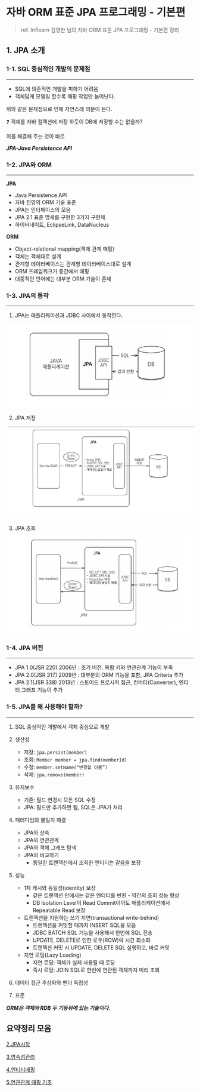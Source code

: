 # 자바 ORM 표준 JPA 프로그래밍 - 기본편
> ref. Inflearn 김영한 님의 자바 ORM 표준 JPA 프로그래밍 - 기본편 정리

## 1. JPA 소개

### 1-1. SQL 중심적인 개발의 문제점

___

- SQL에 의존적인 개발을 피하기 어려움
- 객체답게 모델링 할수록 매핑 작업만 늘어난다.

위와 같은 문제점으로 인해 자연스레 의문이 든다.

❓ 객체를 자바 컬렉션에 저장 하듯이 DB에 저장할 수는 없을까?

이를 해결해 주는 것이 바로

__*JPA-Java Persistence API*__

### 1-2. JPA와 ORM

___
__JPA__

- Java Persistence API
- 자바 진영의 ORM 기술 표준
- JPA는 인터페이스의 모음
- JPA 2.1 표준 명세를 구현한 3가지 구현체
- 하이버네이트, EclipseLink, DataNucleus

__ORM__

- Object-relational mapping(객체 관계 매핑)
- 객체는 객체대로 설계
- 관계형 데이터베이스는 관계형 데이터베이스대로 설계
- ORM 프레임워크가 중간에서 매핑
- 대중적인 언어에는 대부분 ORM 기술이 존재

### 1-3. JPA의 동작

___

1. JPA는 애플리케이션과 JDBC 사이에서 동작한다.

![JPA동작개요](JPA-Basic/Img/01.JPA소개/JPA동작개요.png)

2. JPA 저장

![JPA동작-저장](JPA-Basic/Img/01.JPA소개/JPA저장.png)

3. JPA 조회

![img.png](JPA-Basic/Img/01.JPA소개/JPA조회.png)

### 1-4. JPA 버전

___

- JPA 1.0(JSR 220) 2006년 : 초기 버전. 복합 키와 연관관계 기능이 부족
- JPA 2.0(JSR 317) 2009년 : 대부분의 ORM 기능을 포함, JPA Criteria 추가
- JPA 2.1(JSR 338) 2013년 : 스토어드 프로시저 접근, 컨버터(Converter), 엔티 티 그래프 기능이 추가

### 1-5. JPA를 왜 사용해야 할까?

___

1. SQL 중심적인 개발에서 객체 중심으로 개발


2. 생산성
    - 저장: `jpa.persist(member)`
    - 조회: `Member member = jpa.find(memberId)`
    - 수정: `member.setName(“변경할 이름”)`
    - 삭제: `jpa.remove(member)`


3. 유지보수
    - 기존: 필드 변경시 모든 SQL 수정
    - JPA: 필드만 추가하면 됨, SQL은 JPA가 처리


4. 패러다임의 불일치 해결
    - JPA와 상속
    - JPA와 연관관계
    - JPA와 객체 그래프 탐색
    - JPA와 비교하기
        - 동일한 트랜잭션에서 조회한 엔티티는 같음을 보장
5. 성능
    - 1차 캐시와 동일성(identity) 보장
        - 같은 트랜잭션 안에서는 같은 엔티티를 반환 - 약간의 조회 성능 향상
        - DB Isolation Level이 Read Commit이어도 애플리케이션에서 Repeatable Read 보장
    - 트랜잭션을 지원하는 쓰기 지연(transactional write-behind)
        - 트랜잭션을 커밋할 때까지 INSERT SQL을 모음
        - JDBC BATCH SQL 기능을 사용해서 한번에 SQL 전송
        - UPDATE, DELETE로 인한 로우(ROW)락 시간 최소화
        - 트랜잭션 커밋 시 UPDATE, DELETE SQL 실행하고, 바로 커밋
    - 지연 로딩(Lazy Loading)
        - 지연 로딩: 객체가 실제 사용될 때 로딩
        - 즉시 로딩: JOIN SQL로 한번에 연관된 객체까지 미리 조회


6. 데이터 접근 추상화와 벤더 독립성


7. 표준

__*ORM은 객체와 RDB 두 기둥위에 있는 기술이다.*__

## 요약정리 모음

[2.JPA시작](/JPA-Basic/Summary/02.JPA시작.md)

[3.영속성관리](/JPA-Basic/Summary/03.영속성관리.md)

[4.엔티티매핑](/JPA-Basic/Summary/04.엔티티매핑.md)

[5.연관관계 매핑 기초](/JPA-Basic/Summary/05.연관관계_매핑_기초.md)